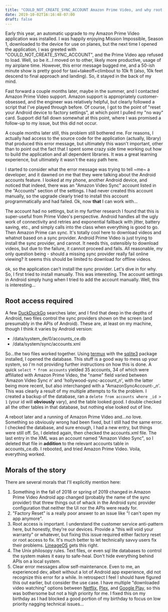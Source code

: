 ```yaml
---
title: "COULD_NOT_CREATE_SYNC_ACCOUNT Amazon Prime Video, and why root access is important"
date: 2019-10-02T16:16:48-07:00
draft: false
---
```


Early this year, an automatic upgrade to my Amazon Prime Video application
was installed. I was happily enjoying Mission Impossible, Season 1, downloaded
to the device for use on planes, but the next time I opened the application,
I was greeted with "COULD_NOT_CREATE_SYNC_ACCOUNT", and the Prime Video app
refused to load. Well, so be it...I moved on to other, likely more productive,
usage of my airplane time. However, this error message bugged me, and a 50-ish
minute show is pretty good for taxi+takeoff+climbout to 10k ft (also,
10k feet descend to final approach and landing). So, it stayed in the back of
my mind.

Fast forward a couple months later, maybe in the summer, and I contacted
Amazon Prime Video support. Amazon support is appropriately customer-obsessed,
and the engineer was relatively helpful, but clearly followed a script that
I've played through before. Of course, I got to the point of "reset your
Android device to factory settings", at which point I pulled my "no way" card.
Support did fall down somewhat at this point, where I was promised a follow-up
to my issue, but this did not occur.

A couple months later still, this problem still bothered me. For reasons, I
actually had access to the source code for the application (actually, library)
that produced this error message, but ultimately this wasn't important, other
than to point out the fact that I spent some crazy side time working out how
to build the application and all dependent libraries. It was a great learning
experience, but ultimately it wasn't the easy path here.

I started to consider what the error message was trying to tell ~me~ a developer,
and it dawned on me that they were talking about the Android accounts feature.
I looked at my phone, another Android device, and noticed that indeed, there
was an "Amazon Video Sync" account listed in the "Accounts" section of the
settings. I had never created this account manually, so the upgrade clearly
tried to install this account programmatically and had failed. Ok, now **that**
I can work with...

The account had no settings, but in my further research I found that this is
super-useful from Prime Video's perspective. Android handles all the ugly work
of connectivity and retries and exponential fallback with jitter, battery
saving, etc., and simply calls into the class when everything is good to go.
Then Amazon Prime can sync. It's totally cool here to download videos and
whatnot based on a sync provider. Android Prime Video is just trying to install
the sync provider, and cannot. It needs this, ostensibly to download videos,
but due to the failure, it cannot proceed and fails. All reasonable, my only
question being - should a missing sync provider really fail online viewing? It
seems this should be limited to download for offline videos.

ok, so the application can't install the sync provider. Let's dive in for why.
So, I first tried to install manually. This was interesting. The account
settings in Android simply hung when I tried to add the account manually.
Well, this is interesting...

## Root access required

A few [DuckDuckGo](https://duckduckgo.com) searches later, and I find that
deep in the depths of Android, two files control the sync providers shown
on the screen (and presumably in the APIs of Android). These are, at least on
my machine, though I think it varies by Android version:

* /data/system_de/0/accounts_ce.db
* /data/system/sync/accounts.xml

So...the two files worked together. Using [termux](https://termux.com/) with
the [sqlite3](https://sqlite.org/index.html)
package installed, I opened the database. This stuff is a good way to mess up
your system, so I'm not providing further instructions on how this is done.
A quick ``select * from accounts`` yielded 35 accounts, 34 of which were
affiliated with Amazon Prime Video, the "name" field varied between
'Amazon Video Sync *n*' and 'hollywood-sync-account_*n*', with the latter being
more recent, but also interchanged with a "AmazonSyncAccount-<guid>_*n*'. This
was clearly a result of my multiple attempts to fix the problem. I created
a backup of the database, ran a ``delete from accounts where _id > 1`` (your
id will **obviously** vary), and the table looked good. I double checked all
the other tables in that database, but nothing else looked out of line.

A reboot later and a running of Amazon Prime Video and...no love. Something so
obviously wrong had been fixed, but I still had the same error. I checked the
database, and sure enough, I had a new entry, but things were still off. So,
I deleted again, then checked the accounts.xml file. The last entry in the
XML was an account named "Amazon Video Sync", so I deleted that file in
**addition** to the relevant accounts table in accounts_ce.db. I rebooted,
and tried Amazon Prime Video. Voila, everything worked.

## Morals of the story

There are several morals that I'll explicitly mention here:

1. Something in the fall of 2018 or spring of 2019 changed in Amazon Prime
   Video Android app changed (probably the name of the sync provider) that
   threw things out of whack in the Android sync provider configuration that
   neither the UI nor the APIs were ready for.
2. "Factory Reset" is a really poor answer to an issue like "I can't open
   my app anymore".
3. Root access is important. I understand the customer service anti-pattern
   here, but honestly, they're our devices. Provide a "this will void your
   warranty" or whatever, but fixing this issue required either factory
   reset or root access to fix. It's much better to let technically savvy
   users fix their problems. [LineageOS](https://www.lineageos.org/) gets this right.
4. The Unix philosopy rules. Text files, or even sql lite databases to control
   the system makes it easy to safe-heal. Don't hide everything behind APIs
   on a local system.
5. Clear error messages allow self-maintenance. Even to me, an experienced dev,
   albeit without a lot of Android app experience, did not recognize this error
   for a while. In retrospect I feel I should have figured this out earlier,
   but consider the use case. I have multiple "downloaded video watching"
   options between [Netflix](https://www.netflix.com/),
   [Plex](https://www.plex.tv/), and [Google Play](https://play.google.com/store/movies),
   so this was bothersome but not a high priority for me. I fixed this on
   my birthday as I had blocked a good portion of my birthday to focus on
   low priority nagging technical issues...
